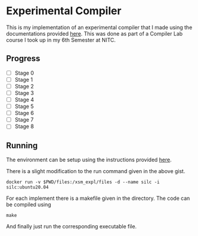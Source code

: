 # Experimental Compiler
This is my implementation of an experimental compiler that I made using the documentations provided [here](https://silcnitc.github.io/index.html).
This was done as part of a Compiler Lab course I took up in my 6th Semester at NITC.

## Progress
- [ ] Stage 0
- [ ] Stage 1
- [ ] Stage 2
- [ ] Stage 3
- [ ] Stage 4
- [ ] Stage 5
- [ ] Stage 6
- [ ] Stage 7
- [ ] Stage 8

## Running
The environment can be setup using the instructions provided [here](https://gist.github.com/anandubajith/c924be647fd2d164e478e9e9c7cf4961).<br/>

There is a slight modification to the run command given in the above gist.
```
docker run -v $PWD/files:/xsm_expl/files -d --name silc -i silc:ubuntu20.04
```

For each implement there is a makefile given in the directory. The code can be compiled using
```
make
```
And finally just run the corresponding executable file.
